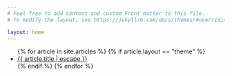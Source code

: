 ```yaml
---
# Feel free to add content and custom Front Matter to this file.
# To modify the layout, see https://jekyllrb.com/docs/themes/#overriding-theme-defaults

layout: home
---
```


<ul>
{% for article in site.articles %}
  {% if article.layout == "theme" %}
  <li><a href="{{ article.url }}">{{ article.title | escape }}</a></li>
  {% endif %}
{% endfor %}
</ul>
